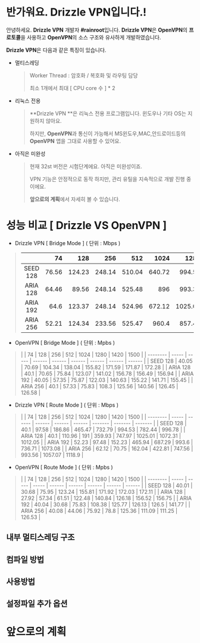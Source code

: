 # 반가워요. Drizzle VPN입니다.!

안녕하세요. **Drizzle VPN** 개발자 **#rainroot**입니다. **Drizzle VPN**은  **OpenVPN**의 **프로토콜**을 사용하고 **OpenVPN**의 소스 구조와 유사하게 개발하였습니다. 

**Drizzle VPN**은 다음과 같은 특징이 있습니다.

- 멀티스레딩

  > Worker Thread : 암호화 / 복호화 및 라우팅 담당
  >
  > 최소 1개에서 최대 [ CPU core 수 ] * 2

- 리눅스 전용

  > **Drizzle VPN **은 리눅스 전용 프로그램입니다. 윈도우나 기타 OS는 지원하지 않아요.
  >
  > 하지만, **OpenVPN**과 통신이 가능해서 MS윈도우,MAC,안드로이드등의 **OpenVPN** 앱을 그대로 사용할 수 있어요.

* 아직은 미완성

  > 현재 32st 버전은 시험단계에요. 아직은 미완성이죠. 
  >
  > VPN 기능은 안정적으로 동작 하지만,  관리 유틸을 지속적으로 개발 진행 중이에요.
  >
  > **앞으로의 계획**에서 자세히 볼 수 있습니다.



# 성능 비교 [ Drizzle VS OpenVPN ]

- Drizzle VPN [ Bridge Mode ]   ( 단위 : Mbps )

>|          |    74 |    128 |    256 |    512 |   1024 |    1280 |    1420 |    1500 |
>| :------: | ----: | -----: | -----: | -----: | -----: | ------: | ------: | ------: |
>| SEED 128 | 76.56 | 124.23 | 248.14 | 510.04 | 640.72 |  994.54 |  935.01 |   996.8 |
>| ARIA 128 | 64.46 |  89.56 | 248.14 | 525.48 |    896 |  993.33 |  690.92 | 1241.07 |
>| ARIA 192 |  64.6 | 123.37 | 248.14 | 524.96 | 672.12 | 1025.04 |  996.04 | 1164.71 |
>| ARIA 256 | 52.21 | 124.34 | 233.56 | 525.47 |  960.4 |  857.45 | 1118.08 |  996.77 |



- OpenVPN [ Bridge Mode ] ( 단위 : Mpbs )


>|          | 74    | 128   | 256    | 512    | 1024   | 1280   | 1420   | 1500   |
| -------- | ----- | ----- | ------ | ------ | ------ | ------ | ------ | ------ |
| SEED 128 | 40.05 | 70.69 | 104.34 | 138.04 | 155.82 | 171.59 | 171.87 | 172.28 |
| ARIA 128 | 40.1  | 70.65 | 75.84  | 123.07 | 141.02 | 156.78 | 156.49 | 156.94 |
| ARIA 192 | 40.05 | 57.35 | 75.87  | 122.03 | 140.63 | 155.22 | 141.71 | 155.45 |
| ARIA 256 | 40.1  | 57.33 | 75.83  | 108.3  | 125.56 | 140.56 | 126.45 | 126.58 |



- Drizzle VPN [ Route Mode ] ( 단위 : Mbps )

>|          | 74    | 128    | 256    | 512    | 1024   | 1280    | 1420    | 1500    |
| -------- | ----- | ------ | ------ | ------ | ------ | ------- | ------- | ------- |
| SEED 128 | 40.1  | 97.58  | 186.86 | 465.47 | 732.79 | 994.53  | 782.44  | 996.78  |
| ARIA 128 | 40.1  | 110.96 | 191    | 359.93 | 747.97 | 1025.01 | 1072.31 | 1012.05 |
| ARIA 192 | 52.23 | 97.48  | 152.23 | 465.94 | 687.29 | 993.6   | 736.71  | 1073.08 |
| ARIA 256 | 62.12 | 70.75  | 162.04 | 422.81 | 747.56 | 993.56  | 1057.07 | 1118.9  |



- OpenVPN [ Route Mode ] ( 단위 : Mpbs )


>|          | 74    | 128   | 256   | 512    | 1024   | 1280   | 1420   | 1500   |
| -------- | ----- | ----- | ----- | ------ | ------ | ------ | ------ | ------ |
| SEED 128 | 40.01 | 30.68 | 75.95 | 123.24 | 155.81 | 171.92 | 172.03 | 172.11 |
| ARIA 128 | 27.92 | 57.34 | 61.51 | 122.48 | 140.84 | 126.18 | 156.52 | 156.75 |
| ARIA 192 | 40.04 | 30.68 | 75.83 | 108.38 | 125.77 | 126.13 | 126.5  | 141.77 |
| ARIA 256 | 40.08 | 44.06 | 75.92 | 78.8   | 125.36 | 111.09 | 111.25 | 126.53 |





## 내부 멀티스레딩 구조





## 컴파일 방법



## 사용방법



## 설정파일 추가 옵션




# 앞으로의 계획


